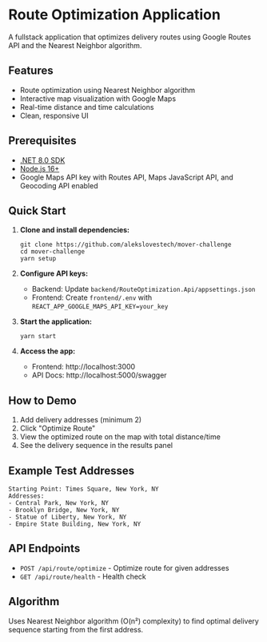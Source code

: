 # Route Optimization Application

A fullstack application that optimizes delivery routes using Google Routes API and the Nearest Neighbor algorithm.

## Features

- Route optimization using Nearest Neighbor algorithm
- Interactive map visualization with Google Maps
- Real-time distance and time calculations
- Clean, responsive UI

## Prerequisites

- [.NET 8.0 SDK](https://dotnet.microsoft.com/download/dotnet/8.0)
- [Node.js 16+](https://nodejs.org/)
- Google Maps API key with Routes API, Maps JavaScript API, and Geocoding API enabled

## Quick Start

1. **Clone and install dependencies:**

   ```
   git clone https://github.com/alekslovestech/mover-challenge
   cd mover-challenge
   yarn setup
   ```

2. **Configure API keys:**

   - Backend: Update `backend/RouteOptimization.Api/appsettings.json`
   - Frontend: Create `frontend/.env` with `REACT_APP_GOOGLE_MAPS_API_KEY=your_key`

3. **Start the application:**

   `yarn start`

4. **Access the app:**
   - Frontend: http://localhost:3000
   - API Docs: http://localhost:5000/swagger

## How to Demo

1. Add delivery addresses (minimum 2)
2. Click "Optimize Route"
3. View the optimized route on the map with total distance/time
4. See the delivery sequence in the results panel

## Example Test Addresses

```
Starting Point: Times Square, New York, NY
Addresses:
- Central Park, New York, NY
- Brooklyn Bridge, New York, NY
- Statue of Liberty, New York, NY
- Empire State Building, New York, NY
```

## API Endpoints

- `POST /api/route/optimize` - Optimize route for given addresses
- `GET /api/route/health` - Health check

## Algorithm

Uses Nearest Neighbor algorithm (O(n²) complexity) to find optimal delivery sequence starting from the first address.
